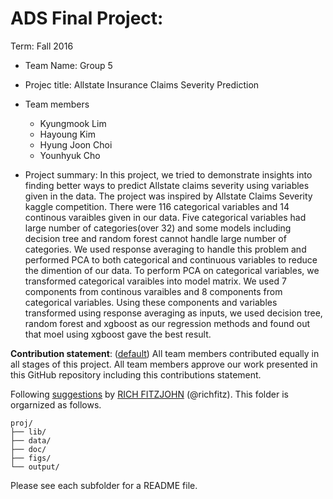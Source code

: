 # ADS Final Project: 

Term: Fall 2016

+ Team Name: Group 5
+ Projec title: Allstate Insurance Claims Severity Prediction
+ Team members
	+ Kyungmook Lim
	+ Hayoung Kim
	+ Hyung Joon Choi
	+ Younhyuk Cho
	
+ Project summary: In this project, we tried to demonstrate insights into finding better ways to predict Allstate claims severity using variables given in the data. The project was inspired by Allstate Claims Severity kaggle competition. There were 116 categorical variables and 14 continous varaibles given in our data. Five categorical variables had large number of categories(over 32) and some models including decision tree and random forest cannot handle large number of categories. We used response averaging to handle this problem and performed PCA to both categorical and continuous variables to reduce the dimention of our data. To perform PCA on categorical variables, we transformed categorical varaibles into model matrix. We used 7 components from continous varaibles and 8 components from categorical variables. Using these components and variables transformed using response averaging as inputs, we used decision tree, random forest and xgboost as our regression methods and found out that moel using xgboost gave the best result.
	
**Contribution statement**: ([default](doc/a_note_on_contributions.md)) All team members contributed equally in all stages of this project. All team members approve our work presented in this GitHub repository including this contributions statement. 

Following [suggestions](http://nicercode.github.io/blog/2013-04-05-projects/) by [RICH FITZJOHN](http://nicercode.github.io/about/#Team) (@richfitz). This folder is orgarnized as follows.

```
proj/
├── lib/
├── data/
├── doc/
├── figs/
└── output/
```

Please see each subfolder for a README file.
